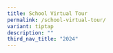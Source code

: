 ```yaml
---
title: School Virtual Tour
permalink: /school-virtual-tour/
variant: tiptap
description: ""
third_nav_title: "2024"
---
```

